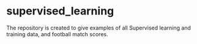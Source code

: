 # supervised_learning
The repository is created to give examples of all Supervised learning and training data, and football match scores.
